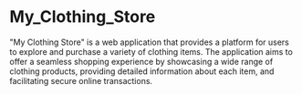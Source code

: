 # My_Clothing_Store
"My Clothing Store" is a web application that provides a platform for users to explore and purchase a variety of clothing items. The application aims to offer a seamless shopping experience by showcasing a wide range of clothing products, providing detailed information about each item, and facilitating secure online transactions.

